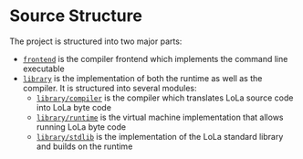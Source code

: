 # Source Structure

The project is structured into two major parts:
- [`frontend`](frontend/) is the compiler frontend which implements the command line executable
- [`library`](library/) is the implementation of both the runtime as well as the compiler. It is structured into several modules:
    - [`library/compiler`](library/compiler/) is the compiler which translates LoLa source code into LoLa byte code
    - [`library/runtime`](library/runtime) is the virtual machine implementation that allows running LoLa byte code
    - [`library/stdlib`](library/stdlib) is the implementation of the LoLa standard library and builds on the runtime
    
